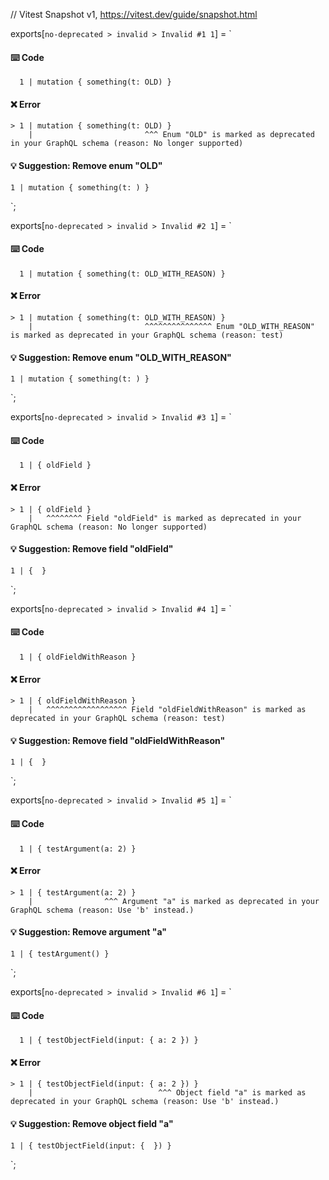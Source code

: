 // Vitest Snapshot v1, https://vitest.dev/guide/snapshot.html

exports[`no-deprecated > invalid > Invalid #1 1`] = `
#### ⌨️ Code

      1 | mutation { something(t: OLD) }

#### ❌ Error

    > 1 | mutation { something(t: OLD) }
        |                         ^^^ Enum "OLD" is marked as deprecated in your GraphQL schema (reason: No longer supported)

#### 💡 Suggestion: Remove enum "OLD"

    1 | mutation { something(t: ) }
`;

exports[`no-deprecated > invalid > Invalid #2 1`] = `
#### ⌨️ Code

      1 | mutation { something(t: OLD_WITH_REASON) }

#### ❌ Error

    > 1 | mutation { something(t: OLD_WITH_REASON) }
        |                         ^^^^^^^^^^^^^^^ Enum "OLD_WITH_REASON" is marked as deprecated in your GraphQL schema (reason: test)

#### 💡 Suggestion: Remove enum "OLD_WITH_REASON"

    1 | mutation { something(t: ) }
`;

exports[`no-deprecated > invalid > Invalid #3 1`] = `
#### ⌨️ Code

      1 | { oldField }

#### ❌ Error

    > 1 | { oldField }
        |   ^^^^^^^^ Field "oldField" is marked as deprecated in your GraphQL schema (reason: No longer supported)

#### 💡 Suggestion: Remove field "oldField"

    1 | {  }
`;

exports[`no-deprecated > invalid > Invalid #4 1`] = `
#### ⌨️ Code

      1 | { oldFieldWithReason }

#### ❌ Error

    > 1 | { oldFieldWithReason }
        |   ^^^^^^^^^^^^^^^^^^ Field "oldFieldWithReason" is marked as deprecated in your GraphQL schema (reason: test)

#### 💡 Suggestion: Remove field "oldFieldWithReason"

    1 | {  }
`;

exports[`no-deprecated > invalid > Invalid #5 1`] = `
#### ⌨️ Code

      1 | { testArgument(a: 2) }

#### ❌ Error

    > 1 | { testArgument(a: 2) }
        |                ^^^ Argument "a" is marked as deprecated in your GraphQL schema (reason: Use 'b' instead.)

#### 💡 Suggestion: Remove argument "a"

    1 | { testArgument() }
`;

exports[`no-deprecated > invalid > Invalid #6 1`] = `
#### ⌨️ Code

      1 | { testObjectField(input: { a: 2 }) }

#### ❌ Error

    > 1 | { testObjectField(input: { a: 2 }) }
        |                            ^^^ Object field "a" is marked as deprecated in your GraphQL schema (reason: Use 'b' instead.)

#### 💡 Suggestion: Remove object field "a"

    1 | { testObjectField(input: {  }) }
`;
